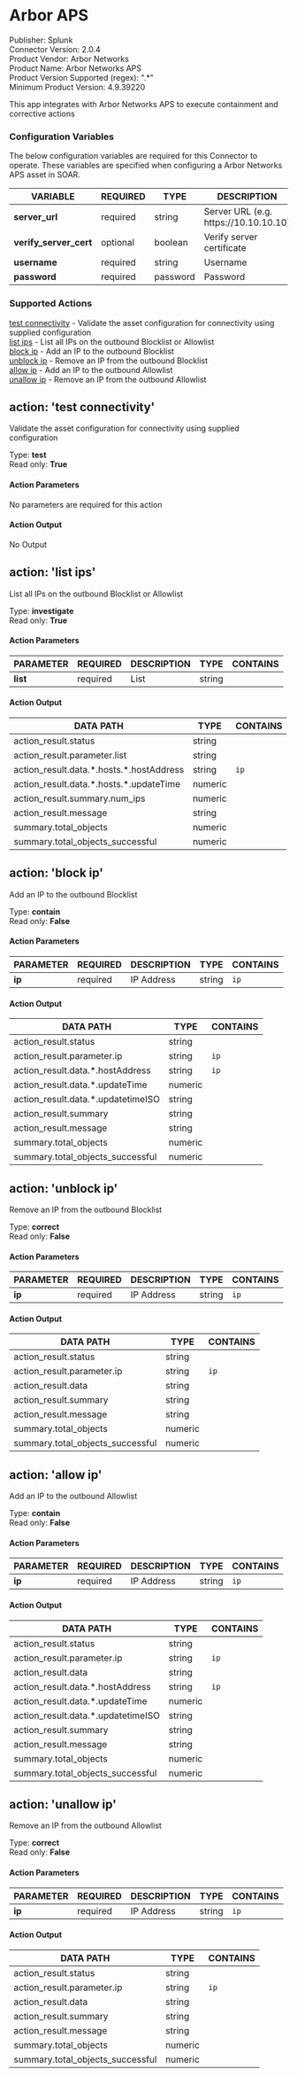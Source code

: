 [comment]: # "Auto-generated SOAR connector documentation"
# Arbor APS

Publisher: Splunk  
Connector Version: 2\.0\.4  
Product Vendor: Arbor Networks  
Product Name: Arbor Networks APS  
Product Version Supported (regex): "\.\*"  
Minimum Product Version: 4\.9\.39220  

This app integrates with Arbor Networks APS to execute containment and corrective actions

### Configuration Variables
The below configuration variables are required for this Connector to operate.  These variables are specified when configuring a Arbor Networks APS asset in SOAR.

VARIABLE | REQUIRED | TYPE | DESCRIPTION
-------- | -------- | ---- | -----------
**server\_url** |  required  | string | Server URL \(e\.g\. https\://10\.10\.10\.10\)
**verify\_server\_cert** |  optional  | boolean | Verify server certificate
**username** |  required  | string | Username
**password** |  required  | password | Password

### Supported Actions  
[test connectivity](#action-test-connectivity) - Validate the asset configuration for connectivity using supplied configuration  
[list ips](#action-list-ips) - List all IPs on the outbound Blocklist or Allowlist  
[block ip](#action-block-ip) - Add an IP to the outbound Blocklist  
[unblock ip](#action-unblock-ip) - Remove an IP from the outbound Blocklist  
[allow ip](#action-allow-ip) - Add an IP to the outbound Allowlist  
[unallow ip](#action-unallow-ip) - Remove an IP from the outbound Allowlist  

## action: 'test connectivity'
Validate the asset configuration for connectivity using supplied configuration

Type: **test**  
Read only: **True**

#### Action Parameters
No parameters are required for this action

#### Action Output
No Output  

## action: 'list ips'
List all IPs on the outbound Blocklist or Allowlist

Type: **investigate**  
Read only: **True**

#### Action Parameters
PARAMETER | REQUIRED | DESCRIPTION | TYPE | CONTAINS
--------- | -------- | ----------- | ---- | --------
**list** |  required  | List | string | 

#### Action Output
DATA PATH | TYPE | CONTAINS
--------- | ---- | --------
action\_result\.status | string | 
action\_result\.parameter\.list | string | 
action\_result\.data\.\*\.hosts\.\*\.hostAddress | string |  `ip` 
action\_result\.data\.\*\.hosts\.\*\.updateTime | numeric | 
action\_result\.summary\.num\_ips | numeric | 
action\_result\.message | string | 
summary\.total\_objects | numeric | 
summary\.total\_objects\_successful | numeric |   

## action: 'block ip'
Add an IP to the outbound Blocklist

Type: **contain**  
Read only: **False**

#### Action Parameters
PARAMETER | REQUIRED | DESCRIPTION | TYPE | CONTAINS
--------- | -------- | ----------- | ---- | --------
**ip** |  required  | IP Address | string |  `ip` 

#### Action Output
DATA PATH | TYPE | CONTAINS
--------- | ---- | --------
action\_result\.status | string | 
action\_result\.parameter\.ip | string |  `ip` 
action\_result\.data\.\*\.hostAddress | string |  `ip` 
action\_result\.data\.\*\.updateTime | numeric | 
action\_result\.data\.\*\.updatetimeISO | string | 
action\_result\.summary | string | 
action\_result\.message | string | 
summary\.total\_objects | numeric | 
summary\.total\_objects\_successful | numeric |   

## action: 'unblock ip'
Remove an IP from the outbound Blocklist

Type: **correct**  
Read only: **False**

#### Action Parameters
PARAMETER | REQUIRED | DESCRIPTION | TYPE | CONTAINS
--------- | -------- | ----------- | ---- | --------
**ip** |  required  | IP Address | string |  `ip` 

#### Action Output
DATA PATH | TYPE | CONTAINS
--------- | ---- | --------
action\_result\.status | string | 
action\_result\.parameter\.ip | string |  `ip` 
action\_result\.data | string | 
action\_result\.summary | string | 
action\_result\.message | string | 
summary\.total\_objects | numeric | 
summary\.total\_objects\_successful | numeric |   

## action: 'allow ip'
Add an IP to the outbound Allowlist

Type: **contain**  
Read only: **False**

#### Action Parameters
PARAMETER | REQUIRED | DESCRIPTION | TYPE | CONTAINS
--------- | -------- | ----------- | ---- | --------
**ip** |  required  | IP Address | string |  `ip` 

#### Action Output
DATA PATH | TYPE | CONTAINS
--------- | ---- | --------
action\_result\.status | string | 
action\_result\.parameter\.ip | string |  `ip` 
action\_result\.data | string | 
action\_result\.data\.\*\.hostAddress | string |  `ip` 
action\_result\.data\.\*\.updateTime | numeric | 
action\_result\.data\.\*\.updatetimeISO | string | 
action\_result\.summary | string | 
action\_result\.message | string | 
summary\.total\_objects | numeric | 
summary\.total\_objects\_successful | numeric |   

## action: 'unallow ip'
Remove an IP from the outbound Allowlist

Type: **correct**  
Read only: **False**

#### Action Parameters
PARAMETER | REQUIRED | DESCRIPTION | TYPE | CONTAINS
--------- | -------- | ----------- | ---- | --------
**ip** |  required  | IP Address | string |  `ip` 

#### Action Output
DATA PATH | TYPE | CONTAINS
--------- | ---- | --------
action\_result\.status | string | 
action\_result\.parameter\.ip | string |  `ip` 
action\_result\.data | string | 
action\_result\.summary | string | 
action\_result\.message | string | 
summary\.total\_objects | numeric | 
summary\.total\_objects\_successful | numeric | 